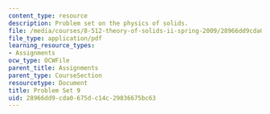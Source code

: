 ```yaml
---
content_type: resource
description: Problem set on the physics of solids.
file: /media/courses/8-512-theory-of-solids-ii-spring-2009/28966dd9cda0675dc14c29836675bc63_MIT8_512s09_pset09.pdf
file_type: application/pdf
learning_resource_types:
- Assignments
ocw_type: OCWFile
parent_title: Assignments
parent_type: CourseSection
resourcetype: Document
title: Problem Set 9
uid: 28966dd9-cda0-675d-c14c-29836675bc63
---
```

